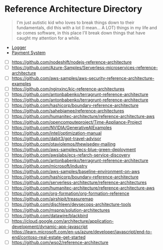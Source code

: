# Reference Architecture Directory

> I'm just autistic kid who loves to break things down to their fundamentals, did this with a lot (I mean... A LOT) things in my life and so comes software, in this place I'll break down things that have caught my attention for a while.

- [Logger]('./logger.md')
- [Payment System]('./payment.md')




- [ ] https://github.com/nodeshift/nodejs-reference-architecture
- [ ] https://github.com/Azure-Samples/Serverless-microservices-reference-architecture
- [ ] https://github.com/aws-samples/aws-security-reference-architecture-examples
- [ ] https://github.com/nginxinc/kic-reference-architectures
- [ ] https://github.com/antonbabenko/terragrunt-reference-architecture
- [ ] https://github.com/antonbabenko/terragrunt-reference-architecture
- [ ] https://github.com/hashicorp/boundary-reference-architecture
- [ ] https://github.com/sahebjamee/reference-architectures
- [ ] https://github.com/humanitec-architecture/reference-architecture-aws
- [ ] https://github.com/opencomputeproject/Time-Appliance-Project
- [ ] https://github.com/NVIDIA/GenerativeAIExamples
- [ ] https://github.com/intel/optimization-manual
- [ ] https://github.com/dabit3/gpt-travel-advisor
- [ ] https://github.com/otaviolemos/thewisedev-mailing
- [ ] https://github.com/aws-samples/ecs-blue-green-deployment
- [ ] https://github.com/awslabs/ecs-refarch-service-discovery
- [ ] https://github.com/antonbabenko/terragrunt-reference-architecture
- [ ] https://github.com/microsoft/industry
- [ ] https://github.com/aws-samples/baseline-environment-on-aws
- [ ] https://github.com/hashicorp/boundary-reference-architecture
- [ ] https://github.com/serverless-architecture/reference-architectures
- [ ] https://github.com/humanitec-architecture/reference-architecture-aws
- [ ] https://github.com/org-formation/org-formation-reference
- [ ] https://github.com/airshipit/treasuremap
- [ ] https://github.com/djschleen/devsecops-architecture-tools
- [ ] https://github.com/mspnp/solution-architectures
- [ ] https://github.com/datawire/blackbird
- [ ] https://cloud.google.com/architecture/application-development/dynamic-app-javascript
- [ ] https://learn.microsoft.com/en-us/azure/developer/javascript/end-to-end/contoso-real-estate-get-started
- [ ] https://github.com/wso2/reference-architecture